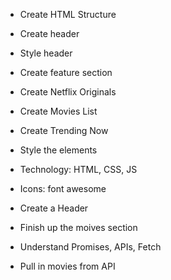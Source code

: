 - Create HTML Structure
- Create header
- Style header
- Create feature section
- Create Netflix Originals
- Create Movies List
- Create Trending Now
- Style the elements
- Technology: HTML, CSS, JS
- Icons: font awesome

- Create a Header
- Finish up the moives section
- Understand Promises, APIs, Fetch
- Pull in movies from API